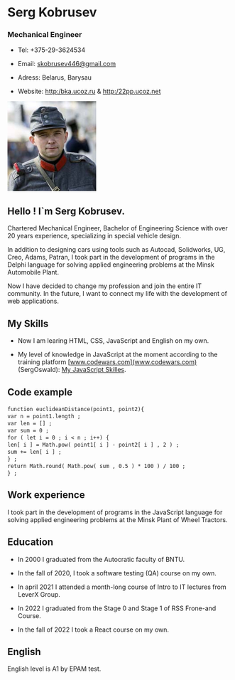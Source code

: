 Serg Kobrusev
============ 
### Mechanical Engineer

+ Tel: +375-29-3624534

+ Email: skobrusev446@gmail.com

+ Adress: Belarus, Barysau

+ Website: [http:/bka.ucoz.ru](http:/bka.ucoz.ru) & [http:/22pp.ucoz.net](http:/22pp.ucoz.net)
          
![Serg photo](2021-09-06-01-200.jpg)

Hello ! I`m Serg Kobrusev.
-------------------------
Chartered Mechanical Engineer, Bachelor of Engineering Science with over 20 years experience, specializing in special vehicle design.

In addition to designing cars using tools such as Autocad, Solidworks, UG, Creo, Adams, Patran, I took part in the development of programs in the Delphi language for solving applied engineering problems at the Minsk Automobile Plant.

Now I have decided to change my profession and join the entire IT community. In the future, I want to connect my life with the development of web applications.

**My Skills**
-------------

* Now I am learing HTML, CSS, JavaScript and English on my own.

* My level of knowledge in JavaScript at the moment according to the training platform [www.codewars.com](www.codewars.com) (SergOswald): [My JavaScript Skilles](https://www.codewars.com/users/SergOswald/stats).

**Code example**
----------------
```
function euclideanDistance(point1, point2){
var n = point1.length ;
var len = [] ;
var sum = 0 ;
for ( let i = 0 ; i < n ; i++) {
len[ i ] = Math.pow( point1[ i ] - point2[ i ] , 2 ) ;
sum += len[ i ] ;
} ;
return Math.round( Math.pow( sum , 0.5 ) * 100 ) / 100 ;
} ;
```

**Work experience**
-------------------
I took part in the development of programs in the JavaScript language for solving applied engineering problems at the Minsk Plant of Wheel Tractors.

**Education**
-------------
* In 2000 I graduated from the Autocratic faculty of BNTU.

* In the fall of 2020, I took a software testing (QA) course on my own.

* In april 2021 I attended a month-long course of Intro to IT lectures from LeverX Group. 

* In 2022 I graduated from the Stage 0 and Stage 1 of RSS Fronе-and Сourse.

* In the fall of 2022 I took a React course on my own.



**English**
-------------
English level is A1 by EPAM test.

